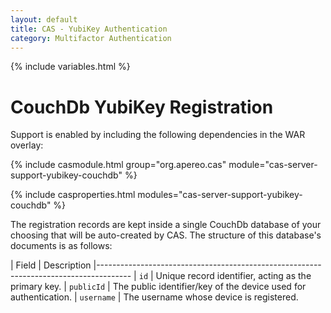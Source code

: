 ```yaml
---
layout: default
title: CAS - YubiKey Authentication
category: Multifactor Authentication
---
```


{% include variables.html %}

# CouchDb YubiKey Registration

Support is enabled by including the following dependencies in the WAR overlay:

{% include casmodule.html group="org.apereo.cas" module="cas-server-support-yubikey-couchdb" %}

{% include casproperties.html
modules="cas-server-support-yubikey-couchdb" %}

The registration records are kept inside a single CouchDb database of your choosing that will be auto-created by CAS.
The structure of this database's documents is as follows:

| Field              | Description
|--------------------------------------------------------------------------------------
| `id`               | Unique record identifier, acting as the primary key.
| `publicId`         | The public identifier/key of the device used for authentication.
| `username`         | The username whose device is registered.

